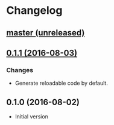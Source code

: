 # Changelog

## [master (unreleased)](https://github.com/compassus/oriens/compare/0.1.1...HEAD)

## [0.1.1 (2016-08-03)](https://github.com/compassus/oriens/compare/0.1.0...0.1.1)

### Changes

- Generate reloadable code by default.

## 0.1.0 (2016-08-02)

- Initial version
